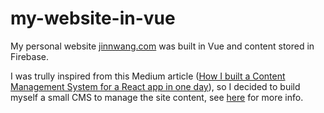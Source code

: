 # my-website-in-vue

My personal website [jinnwang.com](http://www.jinnwang.com) was built in Vue and content stored in Firebase.  

I was trully inspired from this Medium article ([How I built a Content Management System for a React app in one day](https://hackernoon.com/how-i-built-a-content-management-system-for-a-react-app-in-one-day-269df17f5509)), so I decided to build myself a small CMS to manage the site content, see [here](https://github.com/jinnrw/my-personal-site-cms) for more info.
